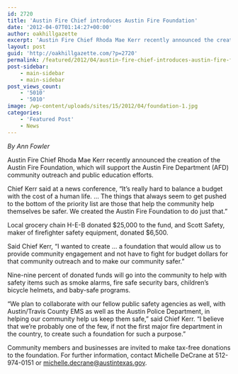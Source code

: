 ```yaml
---
id: 2720
title: 'Austin Fire Chief introduces Austin Fire Foundation'
date: '2012-04-07T01:14:27+00:00'
author: oakhillgazette
excerpt: 'Austin Fire Chief Rhoda Mae Kerr recently announced the creation of the Austin Fire Foundation, which will support the Austin Fire Department (AFD) community outreach and public education efforts.'
layout: post
guid: 'http://oakhillgazette.com/?p=2720'
permalink: /featured/2012/04/austin-fire-chief-introduces-austin-fire-foundation/
post-sidebar:
    - main-sidebar
    - main-sidebar
post_views_count:
    - '5010'
    - '5010'
image: /wp-content/uploads/sites/15/2012/04/foundation-1.jpg
categories:
    - 'Featured Post'
    - News
---
```


*By Ann Fowler*

Austin Fire Chief Rhoda Mae Kerr recently announced the creation of the Austin Fire Foundation, which will support the Austin Fire Department (AFD) community outreach and public education efforts.

Chief Kerr said at a news conference, “It’s really hard to balance a budget with the cost of a human life. … The things that always seem to get pushed to the bottom of the priority list are those that help the community help themselves be safer. We created the Austin Fire Foundation to do just that.”

Local grocery chain H-E-B donated $25,000 to the fund, and Scott Safety, maker of firefighter safety equipment, donated $6,500.

Said Chief Kerr, “I wanted to create … a foundation that would allow us to provide community engagement and not have to fight for budget dollars for that community outreach and to make our community safer.”

Nine-nine percent of donated funds will go into the community to help with safety items such as smoke alarms, fire safe security bars, children’s bicycle helmets, and baby-safe programs.

“We plan to collaborate with our fellow public safety agencies as well, with Austin/Travis County EMS as well as the Austin Police Department, in helping our community help us keep them safe,” said Chief Kerr. “I believe that we’re probably one of the few, if not the first major fire department in the country, to create such a foundation for such a purpose.”

Community members and businesses are invited to make tax-free donations to the foundation. For further information, contact Michelle DeCrane at 512-974-0151 or michelle.decrane@austintexas.gov.